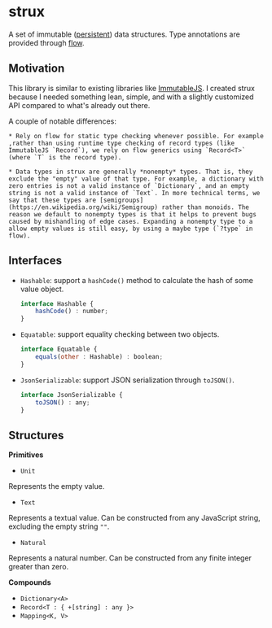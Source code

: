 
# strux

A set of immutable ([persistent](https://en.wikipedia.org/wiki/Persistent_data_structure)) data structures. Type annotations are provided through [flow](https://flow.org).


## Motivation

This library is similar to existing libraries like [ImmutableJS](https://facebook.github.io/immutable-js). I created strux because I needed something lean, simple, and with a slightly customized API compared to what's already out there.

A couple of notable differences:

    * Rely on flow for static type checking whenever possible. For example ,rather than using runtime type checking of record types (like ImmutableJS `Record`), we rely on flow generics using `Record<T>` (where `T` is the record type).

    * Data types in strux are generally *nonempty* types. That is, they exclude the "empty" value of that type. For example, a dictionary with zero entries is not a valid instance of `Dictionary`, and an empty string is not a valid instance of `Text`. In more technical terms, we say that these types are [semigroups](https://en.wikipedia.org/wiki/Semigroup) rather than monoids. The reason we default to nonempty types is that it helps to prevent bugs caused by mishandling of edge cases. Expanding a nonempty type to a allow empty values is still easy, by using a maybe type (`?type` in flow).


## Interfaces

* `Hashable`: support a `hashCode()` method to calculate the hash of some value object.

    ```js
    interface Hashable {
        hashCode() : number;
    }
    ```

* `Equatable`: support equality checking between two objects.

    ```js
    interface Equatable {
        equals(other : Hashable) : boolean;
    }
    ```

* `JsonSerializable`: support JSON serialization through `toJSON()`.

    ```js
    interface JsonSerializable {
        toJSON() : any;
    }
    ```


## Structures

**Primitives**

* `Unit`

Represents the empty value.


* `Text`

Represents a textual value. Can be constructed from any JavaScript string, excluding the empty string `""`.


* `Natural`

Represents a natural number. Can be constructed from any finite integer greater than zero.


**Compounds**

* `Dictionary<A>`
* `Record<T : { +[string] : any }>`
* `Mapping<K, V>`
